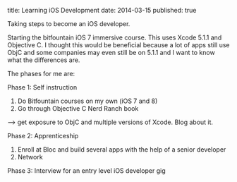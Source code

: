 title: Learning iOS Development
date: 2014-03-15
published: true 

Taking steps to become an iOS developer.

Starting the bitfountain iOS 7 immersive course. This uses Xcode 5.1.1 and Objective C. I thought this would be beneficial because a lot of apps still use ObjC and some companies may even still be on 5.1.1 and I want to know what the differences are. 

The phases for me are:

Phase 1: Self instruction

1. Do Bitfountain courses on my own (iOS 7 and 8)
2. Go through Objective C Nerd Ranch book

--> get exposure to ObjC and multiple versions of Xcode. Blog about it. 

Phase 2: Apprenticeship

1. Enroll at Bloc and build several apps with the help of a senior developer
2. Network

Phase 3: Interview for an entry level iOS developer gig






